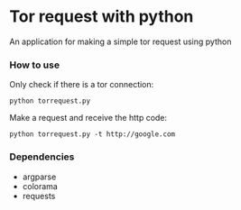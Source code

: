 # Tor request with python
An application for making a simple tor request using python

### How to use

Only check if there is a tor connection:

```python torrequest.py```

Make a request and receive the http code:

```python torrequest.py -t http://google.com```

### Dependencies

* argparse
* colorama
* requests